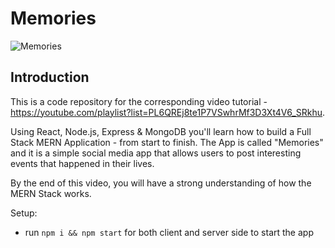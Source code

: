 # Memories   
    
![Memories](https://i.ibb.co/Z8Y0CJv/Screenshot-2020-10-30-at-11-10-04.png)
     
## Introduction 
This is a code repository for the corresponding video tutorial - https://youtube.com/playlist?list=PL6QREj8te1P7VSwhrMf3D3Xt4V6_SRkhu.
   
Using React, Node.js, Express & MongoDB you'll learn how to build a Full Stack MERN Application - from start to finish. The App is called "Memories" and it is a simple social media app that allows users to post interesting events that happened in their lives.
  
By the end of this video, you will have a strong understanding of how the MERN Stack works.
  
Setup: 
- run ```npm i && npm start``` for both client and server side to start the app
   
  